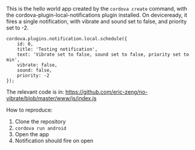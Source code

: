 This is the hello world app created by the ```cordova create``` command, 
with the cordova-plugin-local-notifications plugin installed. On deviceready,
it fires a single notification, with vibrate and sound set to false, and
priority set to -2. 

```
cordova.plugins.notification.local.schedule({
    id: 0,
    title: 'Testing notification',
    text: 'Vibrate set to false, sound set to false, priority set to min',
    vibrate: false,
    sound: false,
    priority: -2
});

```

The relevant code is in:
https://github.com/eric-zeng/no-vibrate/blob/master/www/js/index.js


How to reproduce:
1. Clone the repository
2. ```cordova run android```
3. Open the app
4. Notification should fire on open

